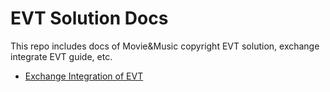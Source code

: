 # EVT Solution Docs

This repo includes docs of Movie&Music copyright EVT solution, exchange integrate EVT guide, etc.

- [Exchange Integration of EVT](exchange/index.md)
